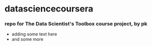 datasciencecoursera
===================

### repo for The Data Scientist's Toolbox course project, by pk

* adding some text here
* and some more

